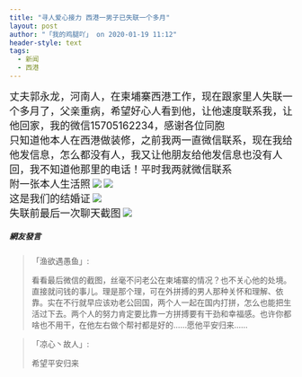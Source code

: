 ```yaml
---
title: "寻人爱心接力 西港一男子已失联一个多月"
layout: post
author: "「我的鸡腿吖」 on 2020-01-19 11:12"
header-style: text
tags:
  - 新闻
  - 西港
---
```


<span style="font-size: 18px;"></span>
<span style="font-size: 18px;">丈夫郭永龙，河南人，在柬埔寨西港工作，现在跟家里人失联一个多月了，父亲重病，希望好心人看到他，让他速度联系我，让他回家，我的微信15705162234，感谢各位同胞</span>
<br>
<span style="font-size: 18px;">只知道他本人在西港做装修，之前我两一直微信联系，现在我给他发信息，怎么都没有人，我又让他朋友给他发信息也没有人回，我不知道他那里的电话！平时我两就微信联系</span>
<span style="font-size: 18px;"><br></span>
<span style="font-size: 18px;">附一张本人生活照</span>
<img src="http://images.feileyuan.com/images/ueditor/2020011911110000401877.jpg">
<img src="http://images.feileyuan.com/images/ueditor/2020011911110000482381.jpg">
<br>
<span style="font-size: 18px;">这是我们的结婚证</span>
<img src="http://images.feileyuan.com/images/ueditor/2020011912580000111389.jpg">
<br>
<span style="font-size: 18px;">失联前最后一次聊天截图</span>
<img src="http://images.feileyuan.com/images/ueditor/2020011912580000252376.jpg">

##### 網友發言 
> 「渔欲遇愚鱼」:
> <p>看看最后微信的截图，丝毫不问老公在柬埔寨的情况？也不关心他的处境。直接就问钱的事儿。理是那个理，可在外拼搏的男人那种关怀和理解、依靠。实在不行就早应该劝老公回国，两个人一起在国内打拼，怎么也能把生活过下去。两个人的努力肯定要比靠一方拼搏要有干劲和幸福感。也许你都啥也不用干，在他左右做个帮衬都是好的……愿他平安归来……</p>

> 「凉心丶故人」:
> <p>希望平安归来</p>


